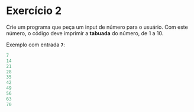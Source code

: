 # Exercício 2

Crie um programa que peça um input de número para o usuário. Com este número, o código deve imprimir a **tabuada** do número, de 1 a 10.

Exemplo com entrada **`7`**:
```jsx
7
14
21
28
35
42
49
56
63
70
```